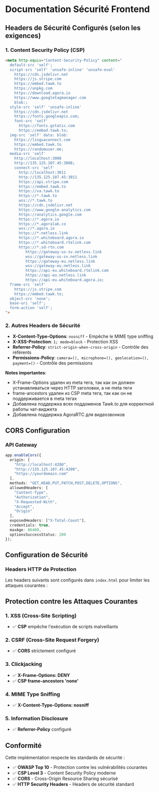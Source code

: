 # Documentation Sécurité Frontend

## Headers de Sécurité Configurés (selon les exigences)

### 1. Content Security Policy (CSP)
```html
<meta http-equiv="Content-Security-Policy" content="
  default-src 'self';
  script-src 'self' 'unsafe-inline' 'unsafe-eval' 
    https://cdn.jsdelivr.net 
    https://js.stripe.com 
    https://embed.tawk.to 
    https://unpkg.com
    https://download.agora.io
    https://www.googletagmanager.com
    blob:;
  style-src 'self' 'unsafe-inline' 
    https://cdn.jsdelivr.net 
    https://fonts.googleapis.com;
    font-src 'self' 
      https://fonts.gstatic.com
      https://embed.tawk.to;
  img-src 'self' data: blob: 
    https://linguaconnect.com 
    https://embed.tawk.to
    https://randomuser.me;
  media-src 'self' 
    http://localhost:3008
    http://135.125.107.45:3008;
    connect-src 'self' 
      http://localhost:3011 
      http://135.125.107.45:3011 
      https://api.stripe.com 
      https://embed.tawk.to 
      https://va.tawk.to
      https://*.tawk.to
      wss://*.tawk.to
      https://cdn.jsdelivr.net
      https://www.google-analytics.com
      https://analytics.google.com
      https://*.agora.io
      https://*.agoralab.co
      wss://*.agora.io
      https://*.netless.link
      https://*.whiteboard.agora.io
      https://*.whiteboard.rtelink.com
      https://*.sd-rtn.com
         https://gateway-us-sv.netless.link
         wss://gateway-us-sv.netless.link
         https://gateway-eu.netless.link
         wss://gateway-eu.netless.link
         https://api-eu.whiteboard.rtelink.com
         https://api-eu.netless.link
         https://api-eu.whiteboard.agora.io;
  frame-src 'self' 
    https://js.stripe.com 
    https://embed.tawk.to;
  object-src 'none';
  base-uri 'self';
  form-action 'self';
">
```

### 2. Autres Headers de Sécurité
- **X-Content-Type-Options**: `nosniff` - Empêche le MIME type sniffing
- **X-XSS-Protection**: `1; mode=block` - Protection XSS
- **Referrer-Policy**: `strict-origin-when-cross-origin` - Contrôle des référents
- **Permissions-Policy**: `camera=(), microphone=(), geolocation=(), payment=()` - Contrôle des permissions

**Notes importantes**: 
- X-Frame-Options удален из meta тега, так как он должен устанавливаться через HTTP заголовки, а не meta теги
- frame-ancestors удален из CSP meta тега, так как он не поддерживается в meta тегах
- Добавлена поддержка всех поддоменов Tawk.to для корректной работы чат-виджета
- Добавлена поддержка AgoraRTC для видеозвонков

## CORS Configuration

### API Gateway
```typescript
app.enableCors({
  origin: [
    "http://localhost:4200",
    "http://135.125.107.45:4200",
    "https://yourdomain.com"
  ],
  methods: "GET,HEAD,PUT,PATCH,POST,DELETE,OPTIONS",
  allowedHeaders: [
    "Content-Type", 
    "Authorization", 
    "X-Requested-With",
    "Accept",
    "Origin"
  ],
  exposedHeaders: ["X-Total-Count"],
  credentials: true,
  maxAge: 86400,
  optionsSuccessStatus: 200
});
```

## Configuration de Sécurité

### Headers HTTP de Protection
Les headers suivants sont configurés dans `index.html` pour limiter les attaques courantes :

## Protection contre les Attaques Courantes

### 1. XSS (Cross-Site Scripting)
- ✅ **CSP** empêche l'exécution de scripts malveillants

### 2. CSRF (Cross-Site Request Forgery)
- ✅ **CORS** strictement configuré

### 3. Clickjacking
- ✅ **X-Frame-Options: DENY**
- ✅ **CSP frame-ancestors 'none'**

### 4. MIME Type Sniffing
- ✅ **X-Content-Type-Options: nosniff**

### 5. Information Disclosure
- ✅ **Referrer-Policy** configuré

## Conformité

Cette implémentation respecte les standards de sécurité :
- ✅ **OWASP Top 10** - Protection contre les vulnérabilités courantes
- ✅ **CSP Level 3** - Content Security Policy moderne
- ✅ **CORS** - Cross-Origin Resource Sharing sécurisé
- ✅ **HTTP Security Headers** - Headers de sécurité standard
